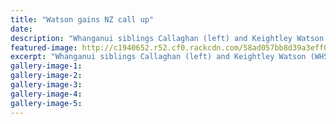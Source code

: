 ```yaml
---
title: "Watson gains NZ call up"
date: 
description: "Whanganui siblings Callaghan (left) and Keightley Watson (WHS student) return triumphant from Australian judo tournament, including NZ selection for Keightley..."
featured-image: http://c1940652.r52.cf0.rackcdn.com/58ad057bb8d39a3eff0030cf/Keightley-Watson-Oz-Judo-tourny-chron-22-feb-2017.jpg
excerpt: "Whanganui siblings Callaghan (left) and Keightley Watson (WHS student) return triumphant from Australian judo tournament, including NZ selection for Keightley."
gallery-image-1: 
gallery-image-2: 
gallery-image-3: 
gallery-image-4: 
gallery-image-5: 
---
```

